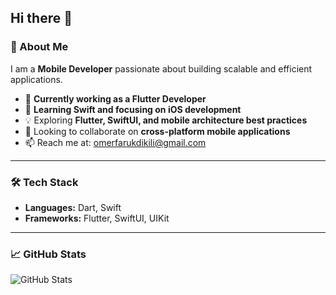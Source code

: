 ## Hi there 👋  

### 🚀 About Me  
I am a **Mobile Developer** passionate about building scalable and efficient applications.  

- 🔭 **Currently working as a Flutter Developer**  
- 🌱 **Learning Swift and focusing on iOS development**  
- 💡 Exploring **Flutter, SwiftUI, and mobile architecture best practices**  
- 🎯 Looking to collaborate on **cross-platform mobile applications**  
- 📫 Reach me at: [omerfarukdikili@gmail.com](mailto:omerfarukdikili@gmail.com)
---

### 🛠 Tech Stack  
- **Languages:** Dart, Swift
- **Frameworks:** Flutter, SwiftUI, UIKit
---

### 📈 GitHub Stats  
![GitHub Stats](https://github-readme-stats.vercel.app/api?username=Ofdikili&show_icons=true&theme=radical)  
